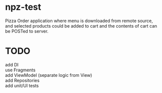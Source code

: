 # npz-test

Pizza Order application where menu is downloaded from remote source, and selected products could be added to cart and the contents of cart can be POSTed to server.

# TODO

add DI<br>
use Fragments<br>
add ViewModel (separate logic from View)<br>
add Repositories<br>
add unit/UI tests
